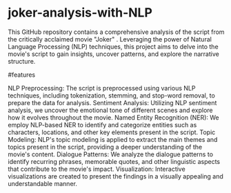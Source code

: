 # joker-analysis-with-NLP
This GitHub repository contains a comprehensive analysis of the script from the critically acclaimed movie "Joker" . Leveraging the power of Natural Language Processing (NLP) techniques, this project aims to delve into the movie's script to gain insights, uncover patterns, and explore the narrative structure.

#features 

NLP Preprocessing: The script is preprocessed using various NLP techniques, including tokenization, stemming, and stop-word removal, to prepare the data for analysis.
Sentiment Analysis: Utilizing NLP sentiment analysis, we uncover the emotional tone of different scenes and explore how it evolves throughout the movie.
Named Entity Recognition (NER): We employ NLP-based NER to identify and categorize entities such as characters, locations, and other key elements present in the script.
Topic Modeling: NLP's topic modeling is applied to extract the main themes and topics present in the script, providing a deeper understanding of the movie's content.
Dialogue Patterns: We analyze the dialogue patterns to identify recurring phrases, memorable quotes, and other linguistic aspects that contribute to the movie's impact.
Visualization: Interactive visualizations are created to present the findings in a visually appealing and understandable manner.
